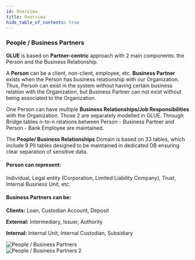 ```yaml
---
id: Overview
title: Overview
hide_table_of_contents: true
---
```


<div className='overview-wrapper_src-css-scss-'>
<div className='overview-content_src-css-scss-'>

### People / Business Partners

**GLUE** is based on **Partner-centric** approach with 2 main components: the Person and the Business Relationship.

A **Person** can be a client, non-client, employee, etc. 
**Business Partner** exists when the Person has business relationship with our Organization. Thus, Person can exist in the system without having certain business relation with the Organization, but Business Partner can not exist without being associated to the Organization.

One Person can have multiple **Business Relationships/Job Responsibilities** with the Organization. Those 2 are separately modelled in GLUE. Through Bridge tables n-to-n relations between Person - Business Partner and Person - Bank Employee are maintained.

The **People/ Business Relationships** Domain is based on 33 tables, which include 9 PII tables designed to be maintained in dedicated DB ensuring clear separation of sensitive data.

#### Person can represent: 
Individual, Legal entity (Corporation, Limited Liability Company), Trust, Internal Business Unit, etc.

#### Business Partners can be:
**Clients:** Loan, Custodian Account, Deposit

**External:** Intermediary, Issuer, Authority

**Internal:** Internal Unit, Internal Custodian, Subsidiary

</div>

<img className='overview-img_src-css-scss-' src="../../img/people-business-relationships-overview.png" alt="People / Business Partners"/>

</div>

<img className='overview-img-center_src-css-scss-' src="../../img/people-business-relationships-overview-2.png" alt="People / Business Partners 2"/>
